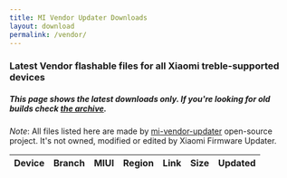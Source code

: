 ```yaml
---
title: MI Vendor Updater Downloads
layout: download
permalink: /vendor/
---
```


### Latest Vendor flashable files for all Xiaomi treble-supported devices
##### This page shows the latest downloads only. If you're looking for old builds check [the archive](/archive/vendor/).


*Note*: All files listed here are made by [mi-vendor-updater](https://github.com/TryHardDood/mi-vendor-updater) open-source project. It's not owned, modified or edited by Xiaomi Firmware Updater.

<div class="table-responsive-md" id="table-wrapper">
<table id="vendor" class="display dt-responsive nowrap compact table table-striped table-hover table-sm" style="width:100%">
    <thead class="thead-dark">
        <tr>
            <th>Device</th>
            <th>Branch</th>
            <th>MIUI</th>
            <th>Region</th>
            <th>Link</th>
            <th>Size</th>
            <th>Updated</th>
        </tr>
    </thead>
    <script>loadVendorDownloads('', 'latest')</script>
</table>
</div>
